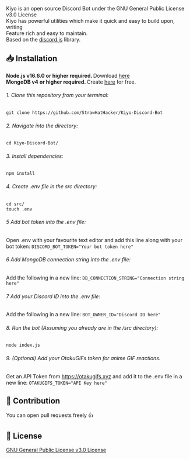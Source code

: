 Kiyo is an open source Discord Bot under the GNU General Public License v3.0 License  <br/>
Kiyo has powerful utilities which make it quick and easy to build upon, writing  <br/>
Feature rich and easy to maintain. <br/>
Based on the [discord.js](https://github.com/discordjs/discord.js) library.

## 📥 Installation
<b> Node.js v16.6.0 or higher required. </b> Download [here](https://nodejs.org/) <br/>
<b> MongoDB v4 or higher required. </b> Create [here](https://docs.atlas.mongodb.com/getting-started) for free.

###### 1. Clone this repository from your terminal:
```shell
git clone https://github.com/StrawHatHacker/Kiyo-Discord-Bot
```

###### 2. Navigate into the directory:
```shell
cd Kiyo-Discord-Bot/
```

###### 3. Install dependencies:
```shell
npm install
```

###### 4. Create .env file in the src directory:
```shell
cd src/
touch .env
```

###### 5 Add bot token into the .env file:
Open .env with your favourite text editor and add this line along with your bot token:
`DISCORD_BOT_TOKEN="Your bot token here"`

###### 6 Add MongoDB connection string into the .env file:
Add the following in a new line:
`DB_CONNECTION_STRING="Connection string here"`

###### 7 Add your Discord ID into the .env file:
Add the following in a new line:
`BOT_OWNER_ID="Discord ID here"`

###### 8. Run the bot (Assuming you already are in the /src directory):
```shell
node index.js 
```

###### 9. (Optional) Add your OtakuGIFs token for anime GIF reactions.
Get an API Token from https://otakugifs.xyz and add it to the .env file in a new line:
`OTAKUGIFS_TOKEN="API Key here"`

## 🙏 Contribution
You can open pull requests freely 👍

## 📜 License
[GNU General Public License v3.0 License](https://github.com/StrawHatHacker/Kiyo-Discord-Bot/blob/main/LICENSE)
